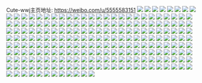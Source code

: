 Cute-wwj主页地址: https://weibo.com/u/5555583151 
![](https://wx4.sinaimg.cn/mw2000/0063YEXRly1h9i374uaouj31j521jkjl.jpg) 
![](https://wx4.sinaimg.cn/mw2000/0063YEXRly1h9i374bw29j329p30lkjn.jpg) 
![](https://wx4.sinaimg.cn/mw2000/0063YEXRly1h9i376h81hj329f32qe83.jpg) 
![](https://wx4.sinaimg.cn/mw2000/0063YEXRly1h9i3cnw7f6j30u014cgz6.jpg) 
![](https://wx4.sinaimg.cn/mw2000/0063YEXRly1h9i3fnptxyj32c03401kz.jpg) 
![](https://wx4.sinaimg.cn/mw2000/0063YEXRly1h8quui0etfj30u0140gvt.jpg) 
![](https://wx4.sinaimg.cn/mw2000/0063YEXRly1h8quuijyakj30u0130gz3.jpg) 
![](https://wx4.sinaimg.cn/mw2000/0063YEXRly1h8quuhdkenj30u014044z.jpg) 
![](https://wx4.sinaimg.cn/mw2000/0063YEXRly1h63xz38emmj32c03401l1.jpg) 
![](https://wx4.sinaimg.cn/mw2000/0063YEXRly1h63xz4g3auj31sl2e4npe.jpg) 
![](https://wx4.sinaimg.cn/mw2000/0063YEXRly1h63xz18h98j323w2t6b2b.jpg) 
![](https://wx4.sinaimg.cn/mw2000/0063YEXRly1h63xz7iin0j31zw2nvu11.jpg) 
![](https://wx4.sinaimg.cn/mw2000/0063YEXRly1h5blrk61eij30u0140jz1.jpg) 
![](https://wx4.sinaimg.cn/mw2000/0063YEXRly1h5blrjy0rgj30u0164aho.jpg) 
![](https://wx4.sinaimg.cn/mw2000/0063YEXRly1h4x1dzu0q8j327d2xte84.jpg) 
![](https://wx4.sinaimg.cn/mw2000/0063YEXRly1h4x1e6t0knj31xx2l94qp.jpg) 
![](https://wx4.sinaimg.cn/mw2000/0063YEXRly1h4x1ds7bdoj30vc15snf8.jpg) 
![](https://wx4.sinaimg.cn/mw2000/0063YEXRly1h4x1dssp9yj30zo1axtq8.jpg) 
![](https://wx4.sinaimg.cn/mw2000/0063YEXRly1h4x1e6226yj325x2vxkjm.jpg) 
![](https://wx4.sinaimg.cn/mw2000/0063YEXRly1h4x1e0q8j9j30zo1b07u1.jpg) 
![](https://wx4.sinaimg.cn/mw2000/0063YEXRly1h4x1dx57otj324t2uf1l5.jpg) 
![](https://wx4.sinaimg.cn/mw2000/0063YEXRly1h4x1dtlr2oj32c0340kjm.jpg) 
![](https://wx4.sinaimg.cn/mw2000/0063YEXRly1h4ftrj861xj3280324x6q.jpg) 
![](https://wx4.sinaimg.cn/mw2000/0063YEXRly1h4ftrv3smnj328031bb2a.jpg) 
![](https://wx4.sinaimg.cn/mw2000/0063YEXRly1h4ftrog2bbj32802yo1l0.jpg) 
![](https://wx4.sinaimg.cn/mw2000/0063YEXRly1h4ftrt76ofj32802you0z.jpg) 
![](https://wx4.sinaimg.cn/mw2000/0063YEXRly1h4ftryxx95j32802yo7wl.jpg) 
![](https://wx4.sinaimg.cn/mw2000/0063YEXRly1h4ftrtwplvj31fm1wu1db.jpg) 
![](https://wx4.sinaimg.cn/mw2000/0063YEXRly1h40gmm5hmmj324z2unx6p.jpg) 
![](https://wx4.sinaimg.cn/mw2000/0063YEXRly1h40gmoc4tuj32c0340kjn.jpg) 
![](https://wx4.sinaimg.cn/mw2000/0063YEXRly1h40gmq019xj32c0340npf.jpg) 
![](https://wx4.sinaimg.cn/mw2000/0063YEXRly1h3oz4q14zyj32c03407wk.jpg) 
![](https://wx4.sinaimg.cn/mw2000/0063YEXRly1h3oz4itdwwj32dc35su12.jpg) 
![](https://wx4.sinaimg.cn/mw2000/0063YEXRly1h3oz4lnyamj32c035c4qs.jpg) 
![](https://wx4.sinaimg.cn/mw2000/0063YEXRly1h3oz4fj0koj32c0340u10.jpg) 
![](https://wx4.sinaimg.cn/mw2000/0063YEXRly1h3oz4o9kwmj32c033zb2c.jpg) 
![](https://wx4.sinaimg.cn/mw2000/0063YEXRly1h345xetwzqj32c0340qv8.jpg) 
![](https://wx4.sinaimg.cn/mw2000/0063YEXRly1h345x55o1cj324l2u3u0x.jpg) 
![](https://wx4.sinaimg.cn/mw2000/0063YEXRly1h345x80122j329q35pe82.jpg) 
![](https://wx4.sinaimg.cn/mw2000/0063YEXRly1h345x5yyyoj31t12guu0x.jpg) 
![](https://wx4.sinaimg.cn/mw2000/0063YEXRly1h345x6h93pj32c0340hdt.jpg) 
![](https://wx4.sinaimg.cn/mw2000/0063YEXRly1h345xbk1xmj32dc35se83.jpg) 
![](https://wx4.sinaimg.cn/mw2000/0063YEXRly1h345x7fxrvj322w2lt4qr.jpg) 
![](https://wx4.sinaimg.cn/mw2000/0063YEXRly1h345x4jx7tj31c31s4b29.jpg) 
![](https://wx4.sinaimg.cn/mw2000/0063YEXRly1h345xd21y5j321r2qdb2a.jpg) 
![](https://wx4.sinaimg.cn/mw2000/0063YEXRgy1h2ls4685nuj31yr2mdkjl.jpg) 
![](https://wx4.sinaimg.cn/mw2000/0063YEXRgy1h2ls47n1fwj31pz2ane81.jpg) 
![](https://wx4.sinaimg.cn/mw2000/0063YEXRgy1h2ls44lh98j322o2rkqv6.jpg) 
![](https://wx4.sinaimg.cn/mw2000/0063YEXRly1h1l2dwrpf7j32c033z7wl.jpg) 
![](https://wx4.sinaimg.cn/mw2000/0063YEXRly1h1l2e8znv0j32c033zx6s.jpg) 
![](https://wx4.sinaimg.cn/mw2000/0063YEXRly1h1l2dss2d2j32c033y7wm.jpg) 
![](https://wx4.sinaimg.cn/mw2000/0063YEXRly1h1hyzas2tej320e2oi1kz.jpg) 
![](https://wx4.sinaimg.cn/mw2000/0063YEXRly1h1hyzcrg0hj31wc2j3b2a.jpg) 
![](https://wx4.sinaimg.cn/mw2000/0063YEXRly1h1hyz8mbdyj324c2u3x6r.jpg) 
![](https://wx4.sinaimg.cn/mw2000/0063YEXRly1h1gkxpgv8cj32c02kax6p.jpg) 
![](https://wx4.sinaimg.cn/mw2000/0063YEXRly1h1gkxresykj325i2cee82.jpg) 
![](https://wx4.sinaimg.cn/mw2000/0063YEXRly1h1gkxs0wtsj32bx2jw1kx.jpg) 
![](https://wx4.sinaimg.cn/mw2000/0063YEXRly1h11h7k9g1ij32c23404qq.jpg) 
![](https://wx4.sinaimg.cn/mw2000/0063YEXRly1h11h7bjv99j32c0340kjq.jpg) 
![](https://wx4.sinaimg.cn/mw2000/0063YEXRly1h11h7nuxhmj32802yo7wk.jpg) 
![](https://wx4.sinaimg.cn/mw2000/0063YEXRly1h11h7erwblj320w2p7e83.jpg) 
![](https://wx4.sinaimg.cn/mw2000/0063YEXRly1h11h7h2dotj31zp2m61kz.jpg) 
![](https://wx4.sinaimg.cn/mw2000/0063YEXRly1h11h7t0urmj32572uy1l3.jpg) 
![](https://wx4.sinaimg.cn/mw2000/0063YEXRly1h10pq4pp4cj325p2vmhdv.jpg) 
![](https://wx4.sinaimg.cn/mw2000/0063YEXRly1h10pq8tvzbj325m2wjhdv.jpg) 
![](https://wx4.sinaimg.cn/mw2000/0063YEXRly1h10pqbi1dtj32c0340hdu.jpg) 
![](https://wx4.sinaimg.cn/mw2000/0063YEXRly1h0nfvw9b6yj31s92do7wi.jpg) 
![](https://wx4.sinaimg.cn/mw2000/0063YEXRly1h0nfw61yo1j32002nzb2c.jpg) 
![](https://wx4.sinaimg.cn/mw2000/0063YEXRly1h0nfvudx46j31wk2jfu0y.jpg) 
![](https://wx4.sinaimg.cn/mw2000/0063YEXRly1h0nfwchklhj32a831mhdw.jpg) 
![](https://wx4.sinaimg.cn/mw2000/0063YEXRly1h0nfvrq2fqj31tn2fjkjm.jpg) 
![](https://wx4.sinaimg.cn/mw2000/0063YEXRly1h0nfwghotnj32c0340x6s.jpg) 
![](https://wx4.sinaimg.cn/mw2000/0063YEXRly1h0nfw0rfz7j32b735sx6s.jpg) 
![](https://wx4.sinaimg.cn/mw2000/0063YEXRly1h0ng8u9ur7j31zn2njnpe.jpg) 
![](https://wx4.sinaimg.cn/mw2000/0063YEXRly1h0ng8s20luj31za2n1u0x.jpg) 
![](https://wx4.sinaimg.cn/mw2000/0063YEXRly1h0k85qfwasj31f92kcu0x.jpg) 
![](https://wx4.sinaimg.cn/mw2000/0063YEXRly1h0k85s6hjlj324u2ug7wi.jpg) 
![](https://wx4.sinaimg.cn/mw2000/0063YEXRly1h0k85vpz55j32802x81kz.jpg) 
![](https://wx4.sinaimg.cn/mw2000/0063YEXRly1h0b5xcv58dj31j021cnpd.jpg) 
![](https://wx4.sinaimg.cn/mw2000/0063YEXRly1h0b5x8rmt2j31gr1yc7wh.jpg) 
![](https://wx4.sinaimg.cn/mw2000/0063YEXRly1h0b5x4wd6wj32c0340npf.jpg) 
![](https://wx4.sinaimg.cn/mw2000/0063YEXRly1h022q7oribj30u0140thk.jpg) 
![](https://wx4.sinaimg.cn/mw2000/0063YEXRly1gzpbckbx5aj32c0340u10.jpg) 
![](https://wx4.sinaimg.cn/mw2000/0063YEXRly1gzpbcbuzg5j31wd2j5npe.jpg) 
![](https://wx4.sinaimg.cn/mw2000/0063YEXRly1gzpbc92qhsj32c0340npe.jpg) 
![](https://wx4.sinaimg.cn/mw2000/0063YEXRly1gzpbhrht8xj31y62lkb2b.jpg) 
![](https://wx4.sinaimg.cn/mw2000/0063YEXRly1gzpbccc1ykj30zo1b41ay.jpg) 
![](https://wx4.sinaimg.cn/mw2000/0063YEXRly1gzpbc70l0kj32102pde82.jpg) 
![](https://wx4.sinaimg.cn/mw2000/0063YEXRly1gzpbv3u81bj31v12he7wi.jpg) 
![](https://wx4.sinaimg.cn/mw2000/0063YEXRly1gzpbcfo41yj32c033zx6q.jpg) 
![](https://wx4.sinaimg.cn/mw2000/0063YEXRly1gzpbwe8udbj32052rthdu.jpg) 
![](https://wx4.sinaimg.cn/mw2000/0063YEXRly1gzkqzont4hj30u00yqthm.jpg) 
![](https://wx4.sinaimg.cn/mw2000/0063YEXRly1gzkqznjkrwj30u019045g.jpg) 
![](https://wx4.sinaimg.cn/mw2000/0063YEXRly1gzkqzpfiyqj30w517uh2r.jpg) 
![](https://wx4.sinaimg.cn/mw2000/0063YEXRly1gzkqzpt45uj30u014045f.jpg) 
![](https://wx4.sinaimg.cn/mw2000/0063YEXRly1gzkr0vgib1j30uu18742t.jpg) 
![](https://wx4.sinaimg.cn/mw2000/0063YEXRly1gzkqzo0zl0j30u00u0780.jpg) 
![](https://wx4.sinaimg.cn/mw2000/0063YEXRly1gzh9rtug4vj32c0340hdv.jpg) 
![](https://wx4.sinaimg.cn/mw2000/0063YEXRly1gzh9rx3cdrj32c0340kjn.jpg) 
![](https://wx4.sinaimg.cn/mw2000/0063YEXRly1gzh9rzc3x8j30zo17349q.jpg) 
![](https://wx4.sinaimg.cn/mw2000/0063YEXRly1gzh9rz20g7j30u00uewlc.jpg) 
![](https://wx4.sinaimg.cn/mw2000/0063YEXRly1gz6o6k4d9mj323x23x4qs.jpg) 
![](https://wx4.sinaimg.cn/mw2000/0063YEXRly1gz6o62z05nj31ac1ab1kx.jpg) 
![](https://wx4.sinaimg.cn/mw2000/0063YEXRly1gz6o60m1ovj30sg0sdakf.jpg) 
![](https://wx4.sinaimg.cn/mw2000/0063YEXRly1gz6o5zia81j31vc1vbqv6.jpg) 
![](https://wx4.sinaimg.cn/mw2000/0063YEXRly1gysbfvdfgej32c0340kjo.jpg) 
![](https://wx4.sinaimg.cn/mw2000/0063YEXRly1gysbe9ne1dj32c033zx6s.jpg) 
![](https://wx4.sinaimg.cn/mw2000/0063YEXRly1gysbcj0hk2j31o034i7wi.jpg) 
![](https://wx4.sinaimg.cn/mw2000/0063YEXRly1gysbf5wpxoj31zm2pyu10.jpg) 
![](https://wx4.sinaimg.cn/mw2000/0063YEXRly1gysbdidzrgj31yy2mlhdu.jpg) 
![](https://wx4.sinaimg.cn/mw2000/0063YEXRly1gysbd4zlkhj31y12ld4qr.jpg) 
![](https://wx4.sinaimg.cn/mw2000/0063YEXRgy1gymf7wo2l3j30u0140104.jpg) 
![](https://wx4.sinaimg.cn/mw2000/0063YEXRgy1gymf7vhgoej30u0140n4g.jpg) 
![](https://wx4.sinaimg.cn/mw2000/0063YEXRly1gvts2cjxj5j31p729y4qq.jpg) 
![](https://wx4.sinaimg.cn/mw2000/0063YEXRly1gvts2eswr3j32c0340npe.jpg) 
![](https://wx4.sinaimg.cn/mw2000/0063YEXRly1gvn2hw4ai7j61qf2cenpf02.jpg) 
![](https://wx4.sinaimg.cn/mw2000/0063YEXRly1gvn2i4p1z2j61uq2gz4qs02.jpg) 
![](https://wx4.sinaimg.cn/mw2000/0063YEXRly1gvn2i28utvj62032o5x6r02.jpg) 
![](https://wx4.sinaimg.cn/mw2000/0063YEXRly1gvn2hsmialj62c035ie8702.jpg) 
![](https://wx4.sinaimg.cn/mw2000/0063YEXRly1gvn2hxl4gnj61jb21r4qq02.jpg) 
![](https://wx4.sinaimg.cn/mw2000/0063YEXRly1gvn2hzb32tj61qn2bj7wj02.jpg) 
![](https://wx4.sinaimg.cn/mw2000/0063YEXRly1gve08b27faj30u0140446.jpg) 
![](https://wx4.sinaimg.cn/mw2000/0063YEXRly1guv9hqiop4j62802yoqv802.jpg) 
![](https://wx4.sinaimg.cn/mw2000/0063YEXRgy1gulv1c4zn4j623h2yoqv802.jpg) 
![](https://wx4.sinaimg.cn/mw2000/0063YEXRgy1guluwlvx9fj62802yob2d02.jpg) 
![](https://wx4.sinaimg.cn/mw2000/0063YEXRly1guexf8if39j60u00z0qc102.jpg) 
![](https://wx4.sinaimg.cn/mw2000/0063YEXRly1guexf9eq2aj60tz131amn02.jpg) 
![](https://wx4.sinaimg.cn/mw2000/0063YEXRly1guexf801fzj60u013w7f902.jpg) 
![](https://wx4.sinaimg.cn/mw2000/0063YEXRly1guexf8wcb6j60u719413a02.jpg) 
![](https://wx4.sinaimg.cn/mw2000/0063YEXRly1gtuvgdwz95j31nz1nzhdu.jpg) 
![](https://wx4.sinaimg.cn/mw2000/0063YEXRly1gt6ax9tzesj30u00uaady.jpg) 
![](https://wx4.sinaimg.cn/mw2000/0063YEXRly1gt6b2mis8rj30u01u6trz.jpg) 
![](https://wx4.sinaimg.cn/mw2000/0063YEXRly1gt6b281hj1j30mi0u0tg4.jpg) 
![](https://wx4.sinaimg.cn/mw2000/0063YEXRly1gt6b1xcqzaj32c0340kjm.jpg) 
![](https://wx4.sinaimg.cn/mw2000/0063YEXRly1gswey2hzgxj30u016uajx.jpg) 
![](https://wx4.sinaimg.cn/mw2000/0063YEXRly1gswey2s5rkj30ve13x139.jpg) 
![](https://wx4.sinaimg.cn/mw2000/0063YEXRly1gr61e2waf1j32802yo1lc.jpg) 
![](https://wx4.sinaimg.cn/mw2000/0063YEXRly1gr61dwqclij32c0340e8f.jpg) 
![](https://wx4.sinaimg.cn/mw2000/0063YEXRly1gqf130m927j32c02c0npm.jpg) 
![](https://wx4.sinaimg.cn/mw2000/0063YEXRly1gqf1378kftj31mm1zbx6p.jpg) 
![](https://wx4.sinaimg.cn/mw2000/0063YEXRly1gqf13j21hmj328027we89.jpg) 
![](https://wx4.sinaimg.cn/mw2000/0063YEXRly1gqf13kutm1j32m22c0qv5.jpg) 
![](https://wx4.sinaimg.cn/mw2000/0063YEXRly1gqf13bpindj313112zh0h.jpg) 
![](https://wx4.sinaimg.cn/mw2000/0063YEXRly1gqf13cx6abj30vv0vt15q.jpg) 
![](https://wx4.sinaimg.cn/mw2000/0063YEXRly1gqf13ynk3jj32042lau1d.jpg) 
![](https://wx4.sinaimg.cn/mw2000/0063YEXRly1gqf1dh8ndwj31lt1lckjo.jpg) 
![](https://wx4.sinaimg.cn/mw2000/0063YEXRly1gqf13dafgmj30u00u00uy.jpg) 
![](https://wx4.sinaimg.cn/mw2000/0063YEXRly1gqcs4lzen7j31s035s7wh.jpg) 
![](https://wx4.sinaimg.cn/mw2000/0063YEXRly1gqcs4kiqpfj32c0340tq1.jpg) 
![](https://wx4.sinaimg.cn/mw2000/0063YEXRly1gqcs4me153j30u00u00z8.jpg) 
![](https://wx4.sinaimg.cn/mw2000/0063YEXRly1gqcs4mozh1j30u00u00zi.jpg) 
![](https://wx4.sinaimg.cn/mw2000/0063YEXRgy1gpuq0f7q19j32hg26g7wt.jpg) 
![](https://wx4.sinaimg.cn/mw2000/0063YEXRly1gpj7y5hn3nj31xl2c8kjr.jpg) 
![](https://wx4.sinaimg.cn/mw2000/0063YEXRly1gpj7ycav9wj322o2jyqv7.jpg) 
![](https://wx4.sinaimg.cn/mw2000/0063YEXRly1gpj7y9v5k5j31wz2ec4qy.jpg) 
![](https://wx4.sinaimg.cn/mw2000/0063YEXRly1gpj7xw1eg9j32802n14qw.jpg) 
![](https://wx4.sinaimg.cn/mw2000/0063YEXRly1gpj7y2kmb0j31751hxb2b.jpg) 
![](https://wx4.sinaimg.cn/mw2000/0063YEXRly1gpj7y0fl7bj32732lenpk.jpg) 
![](https://wx4.sinaimg.cn/mw2000/0063YEXRly1gpgf8bqsyhj30u00va4qp.jpg) 
![](https://wx4.sinaimg.cn/mw2000/0063YEXRly1gpgf8iw0mtj30u00u04qp.jpg) 
![](https://wx4.sinaimg.cn/mw2000/0063YEXRly1gpgf8c04o2j30u00u016b.jpg) 
![](https://wx4.sinaimg.cn/mw2000/0063YEXRly1gpgf8c65p2j30u00u0jxs.jpg) 
![](https://wx4.sinaimg.cn/mw2000/0063YEXRgy1gpfzdqr2mvj30u414awn5.jpg) 
![](https://wx4.sinaimg.cn/mw2000/0063YEXRly1gp5vd92hq4j32802yob2c.jpg) 
![](https://wx4.sinaimg.cn/mw2000/0063YEXRly1gp5vd6q331j325y2odb2c.jpg) 
![](https://wx4.sinaimg.cn/mw2000/0063YEXRly1gp5vd1zu0dj326x2tvhdw.jpg) 
![](https://wx4.sinaimg.cn/mw2000/0063YEXRly1gp5vcy1643j32802yokjn.jpg) 
![](https://wx4.sinaimg.cn/mw2000/0063YEXRly1gp5vdbctc3j30v912wkda.jpg) 
![](https://wx4.sinaimg.cn/mw2000/0063YEXRly1gp5vhc4cjyj30xu0u0e81.jpg) 
![](https://wx4.sinaimg.cn/mw2000/0063YEXRly1gp5vfwe8f7j30ty11ikjm.jpg) 
![](https://wx4.sinaimg.cn/mw2000/0063YEXRly1gp5vfif48xj32bz30fqv7.jpg) 
![](https://wx4.sinaimg.cn/mw2000/0063YEXRly1gp5vh6fpk5j30u0124qv6.jpg) 
![](https://wx4.sinaimg.cn/mw2000/0063YEXRly1gouyhtjvm0j31jw26qqrc.jpg) 
![](https://wx4.sinaimg.cn/mw2000/0063YEXRly1gnrj2xglq5j30u2142qa2.jpg) 
![](https://wx4.sinaimg.cn/mw2000/0063YEXRly1gnrj2xwpbmj30u01404b4.jpg) 
![](https://wx4.sinaimg.cn/mw2000/0063YEXRly1glja9kevhzj32c0340kjn.jpg) 
![](https://wx4.sinaimg.cn/mw2000/0063YEXRly1glja9nyrswj32c0340b2b.jpg) 
![](https://wx4.sinaimg.cn/mw2000/0063YEXRly1gl8fylghazj326n2ninph.jpg) 
![](https://wx4.sinaimg.cn/mw2000/0063YEXRly1gk66kx86zxj30ty0x8k2a.jpg) 
![](https://wx4.sinaimg.cn/mw2000/0063YEXRly1gj0exwf0axj30tw13wtl2.jpg) 
![](https://wx4.sinaimg.cn/mw2000/0063YEXRly1giz9ung7hjj30um0u011k.jpg) 
![](https://wx4.sinaimg.cn/mw2000/0063YEXRly1giz9tun304j30vk0u0gwz.jpg) 
![](https://wx4.sinaimg.cn/mw2000/0063YEXRly1giz9tuw8nfj30r10pbwjo.jpg) 
![](https://wx4.sinaimg.cn/mw2000/0063YEXRly1givt7mge8ij31p028qx6p.jpg) 
![](https://wx4.sinaimg.cn/mw2000/0063YEXRly1givt7sicy6j32ds1scu0z.jpg) 
![](https://wx4.sinaimg.cn/mw2000/0063YEXRly1givt7r8r17j31ho1zknpi.jpg) 
![](https://wx4.sinaimg.cn/mw2000/0063YEXRly1givt7pbs8aj32ds1scx6s.jpg) 
![](https://wx4.sinaimg.cn/mw2000/0063YEXRly1givt7ne9bcj32c02c0e82.jpg) 
![](https://wx4.sinaimg.cn/mw2000/0063YEXRly1givt8wg41ej30u00u0gti.jpg) 
![](https://wx4.sinaimg.cn/mw2000/0063YEXRly1givt7mt316j30qj0w1gqz.jpg) 
![](https://wx4.sinaimg.cn/mw2000/0063YEXRly1givt7lzxqkj318y1h74qp.jpg) 
![](https://wx4.sinaimg.cn/mw2000/0063YEXRly1givt86fxqtj317e0tzn1d.jpg) 
![](https://wx4.sinaimg.cn/mw2000/0063YEXRly1giqgxdkg7xj323p1sakjn.jpg) 
![](https://wx4.sinaimg.cn/mw2000/0063YEXRly1giqgwz778nj30u00u07wh.jpg) 
![](https://wx4.sinaimg.cn/mw2000/0063YEXRly1gii1ek7u72j31sc2dsu0z.jpg) 
![](https://wx4.sinaimg.cn/mw2000/0063YEXRly1giawsz9tfzj31sc2dsnpg.jpg) 
![](https://wx4.sinaimg.cn/mw2000/0063YEXRly1gi8n9nweckj30u00u0ajd.jpg) 
![](https://wx4.sinaimg.cn/mw2000/0063YEXRly1gi40enqya8j31sc2ds1l1.jpg) 
![](https://wx4.sinaimg.cn/mw2000/0063YEXRly1gi40ep3amej30tw0zugzl.jpg) 
![](https://wx4.sinaimg.cn/mw2000/0063YEXRly1gi1bgjurflj31l4257e83.jpg) 
![](https://wx4.sinaimg.cn/mw2000/0063YEXRly1gi1bgn67ksj31ra2331kz.jpg) 
![](https://wx4.sinaimg.cn/mw2000/0063YEXRly1gi1bgfc34fj31pl20l7wj.jpg) 
![](https://wx4.sinaimg.cn/mw2000/0063YEXRly1ghzefca0q8j31sc2dsnpg.jpg) 
![](https://wx4.sinaimg.cn/mw2000/0063YEXRly1ghvzxyxcxjj32802yoqva.jpg) 
![](https://wx4.sinaimg.cn/mw2000/0063YEXRly1ghvzxob0u2j32802yob2f.jpg) 
![](https://wx4.sinaimg.cn/mw2000/0063YEXRly1ghvzxeklbfj32802yo4qv.jpg) 
![](https://wx4.sinaimg.cn/mw2000/0063YEXRly1ghvzy238ftj30u00u0k0d.jpg) 
![](https://wx4.sinaimg.cn/mw2000/0063YEXRly1ghvzy0xpefj312w0tw7it.jpg) 
![](https://wx4.sinaimg.cn/mw2000/0063YEXRly1ghvzy1ijttj30u41007d2.jpg) 
![](https://wx4.sinaimg.cn/mw2000/0063YEXRly1ghvzwxpyxhj32c02c0npe.jpg) 
![](https://wx4.sinaimg.cn/mw2000/0063YEXRly1ghvzy3rwsdj30u0140qe1.jpg) 
![](https://wx4.sinaimg.cn/mw2000/0063YEXRly1ghvzy380rmj30yi0x2kdf.jpg) 
![](https://wx4.sinaimg.cn/mw2000/0063YEXRly1ghusm01u85j327627kqv7.jpg) 
![](https://wx4.sinaimg.cn/mw2000/0063YEXRly1ghtgwa4awmj327l2x0hdu.jpg) 
![](https://wx4.sinaimg.cn/mw2000/0063YEXRly1ghsm4t94z8j32802hd7wl.jpg) 
![](https://wx4.sinaimg.cn/mw2000/0063YEXRly1ghsm51nh4wj32cr1q8qv7.jpg) 
![](https://wx4.sinaimg.cn/mw2000/0063YEXRly1ghsm43rlicj32bb3337wj.jpg) 
![](https://wx4.sinaimg.cn/mw2000/0063YEXRly1ghsm3outffj30j40j3wmj.jpg) 
![](https://wx4.sinaimg.cn/mw2000/0063YEXRly1ghsm48jjzxj31lj1wku0y.jpg) 
![](https://wx4.sinaimg.cn/mw2000/0063YEXRly1ghsm3nsrx9j31wm1rv7wj.jpg) 
